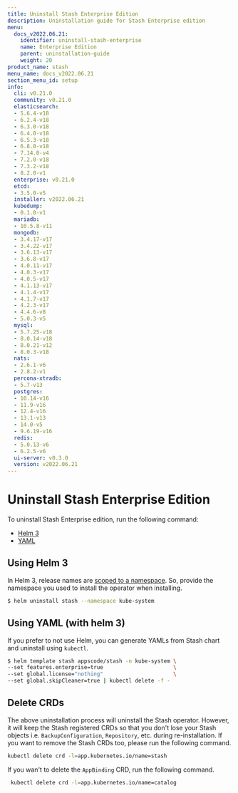 ```yaml
---
title: Uninstall Stash Enterprise Edition
description: Uninstallation guide for Stash Enterprise edition
menu:
  docs_v2022.06.21:
    identifier: uninstall-stash-enterprise
    name: Enterprise Edition
    parent: uninstallation-guide
    weight: 20
product_name: stash
menu_name: docs_v2022.06.21
section_menu_id: setup
info:
  cli: v0.21.0
  community: v0.21.0
  elasticsearch:
  - 5.6.4-v18
  - 6.2.4-v18
  - 6.3.0-v18
  - 6.4.0-v18
  - 6.5.3-v18
  - 6.8.0-v18
  - 7.14.0-v4
  - 7.2.0-v18
  - 7.3.2-v18
  - 8.2.0-v1
  enterprise: v0.21.0
  etcd:
  - 3.5.0-v5
  installer: v2022.06.21
  kubedump:
  - 0.1.0-v1
  mariadb:
  - 10.5.8-v11
  mongodb:
  - 3.4.17-v17
  - 3.4.22-v17
  - 3.6.13-v17
  - 3.6.8-v17
  - 4.0.11-v17
  - 4.0.3-v17
  - 4.0.5-v17
  - 4.1.13-v17
  - 4.1.4-v17
  - 4.1.7-v17
  - 4.2.3-v17
  - 4.4.6-v8
  - 5.0.3-v5
  mysql:
  - 5.7.25-v18
  - 8.0.14-v18
  - 8.0.21-v12
  - 8.0.3-v18
  nats:
  - 2.6.1-v6
  - 2.8.2-v1
  percona-xtradb:
  - 5.7-v13
  postgres:
  - 10.14-v16
  - 11.9-v16
  - 12.4-v16
  - 13.1-v13
  - 14.0-v5
  - 9.6.19-v16
  redis:
  - 5.0.13-v6
  - 6.2.5-v6
  ui-server: v0.3.0
  version: v2022.06.21
---
```


# Uninstall Stash Enterprise Edition

To uninstall Stash Enterprise edition, run the following command:

<ul class="nav nav-tabs" id="installerTab" role="tablist">
  <li class="nav-item">
    <a class="nav-link active" id="helm3-tab" data-toggle="tab" href="#helm3" role="tab" aria-controls="helm3" aria-selected="true">Helm 3</a>
  </li>
  <li class="nav-item">
    <a class="nav-link" id="script-tab" data-toggle="tab" href="#script" role="tab" aria-controls="script" aria-selected="false">YAML</a>
  </li>
</ul>
<div class="tab-content" id="installerTabContent">
  <div class="tab-pane fade show active" id="helm3" role="tabpanel" aria-labelledby="helm3-tab">

## Using Helm 3

In Helm 3, release names are [scoped to a namespace](https://v3.helm.sh/docs/faq/#release-names-are-now-scoped-to-the-namespace). So, provide the namespace you used to install the operator when installing.

```bash
$ helm uninstall stash --namespace kube-system
```

</div>
<div class="tab-pane fade" id="script" role="tabpanel" aria-labelledby="script-tab">

## Using YAML (with helm 3)

If you prefer to not use Helm, you can generate YAMLs from Stash chart and uninstall using `kubectl`.

```bash
$ helm template stash appscode/stash -n kube-system \
--set features.enterprise=true                      \
--set global.license="nothing"                      \
--set global.skipCleaner=true | kubectl delete -f -
```

</div>
</div>

## Delete CRDs

The above uninstallation process will uninstall the Stash operator. However, it will keep the Stash registered CRDs so that you don't lose your Stash objects i.e. `BackupConfiguration`, `Repository`, etc. during re-installation. If you want to remove the Stash CRDs too, please run the following command.

```bash
kubectl delete crd -l=app.kubernetes.io/name=stash
```

If you wan't to delete the `AppBinding` CRD, run the following command.

```bash
 kubectl delete crd -l=app.kubernetes.io/name=catalog
```
